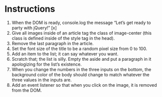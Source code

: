 # Instructions

1. When the DOM is ready, console.log the message “Let’s get ready to party with jQuery!” [x]
1. Give all images inside of an article tag the class of image-center (this class is defined inside of the style tag in the head).
1. Remove the last paragraph in the article.
1. Set the font size of the title to be a random pixel size from 0 to 100.
1. Add an item to the list; it can say whatever you want.
1. Scratch that; the list is silly. Empty the aside and put a paragraph in it apologizing for the list’s existence.
1. When you change the numbers in the three inputs on the bottom, the background color of the body should change to match whatever the three values in the inputs are.
1. Add an event listener so that when you click on the image, it is removed from the DOM.